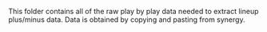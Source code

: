 This folder contains all of the raw play by play data needed to extract lineup plus/minus data. Data is obtained by copying and pasting from synergy. 
